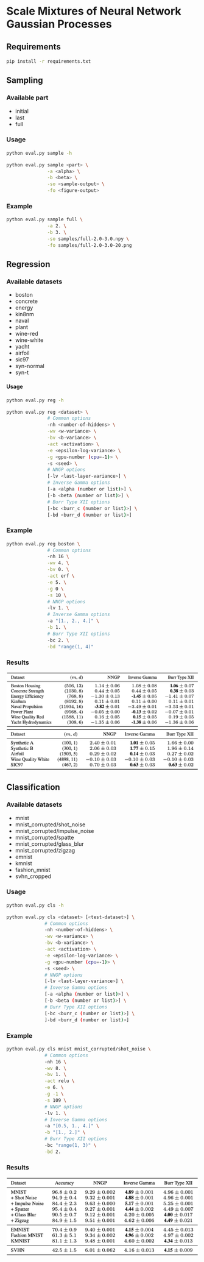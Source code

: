 # Scale Mixtures of Neural Network Gaussian Processes

## Requirements

```bash
pip install -r requirements.txt
```

## Sampling

### Available part

- initial
- last
- full

### Usage

```bash
python eval.py sample -h
```

```bash
python eval.py sample <part> \
               -a <alpha> \
               -b <beta> \
               -so <sample-output> \
               -fo <figure-output>
```

### Example

```bash
python eval.py sample full \
               -a 2. \
               -b 3. \
               -so samples/full-2.0-3.0.npy \
               -fo samples/full-2.0-3.0-20.png
```

## Regression

### Available datasets

- boston
- concrete
- energy
- kin8nm
- naval
- plant
- wine-red
- wine-white
- yacht
- airfoil
- sic97
- syn-normal
- syn-t

#### Usage

```bash
python eval.py reg -h
```

```bash
python eval.py reg <dataset> \
               # Common options
               -nh <number-of-hiddens> \
               -wv <w-variance> \
               -bv <b-variance> \
               -act <activation> \
               -e <epsilon-log-variance> \
               -g <gpu-number (cpu=-1)> \
               -s <seed> \
               # NNGP options
               [-lv <last-layer-variance>] \
               # Inverse Gamma options
               [-a <alpha (number or list)>] \
               [-b <beta (number or list)>] \
               # Burr Type XII options
               [-bc <burr_c (number or list)>] \
               [-bd <burr_d (number or list)>]
```

### Example

```bash
python eval.py reg boston \
               # Common options
               -nh 16 \
               -wv 4. \
               -bv 0. \
               -act erf \
               -e 5. \
               -g 0 \
               -s 10 \
               # NNGP options
               -lv 1. \
               # Inverse Gamma options
               -a "[1., 2., 4.]" \
               -b 1. \
               # Burr Type XII options
               -bc 2. \
               -bd "range(1, 4)"
```

### Results

![Figure1](images/fig1.png)
![Figure2](images/fig2.png)

## Classification

### Available datasets

- mnist
- mnist_corrupted/shot_noise
- mnist_corrupted/impulse_noise
- mnist_corrupted/spatte
- mnist_corrupted/glass_blur
- mnist_corrupted/zigzag
- emnist
- kmnist
- fashion_mnist
- svhn_cropped

### Usage

```bash
python eval.py cls -h
```

```bash
python eval.py cls <dataset> [<test-dataset>] \
              # Common options
              -nh <number-of-hiddens> \
              -wv <w-variance> \
              -bv <b-variance> \
              -act <activation> \
              -e <epsilon-log-variance> \
              -g <gpu-number (cpu=-1)> \
              -s <seed> \
              # NNGP options
              [-lv <last-layer-variance>] \
              # Inverse Gamma options
              [-a <alpha (number or list)>] \
              [-b <beta (number or list)>] \
              # Burr Type XII options
              [-bc <burr_c (number or list)>] \
              ]-bd <burr_d (number or list)>]
```

### Example

```bash
python eval.py cls mnist mnist_corrupted/shot_noise \
              # Common options
              -nh 16 \
              -wv 8. \
              -bv 1. \
              -act relu \
              -e 6. \
              -g -1 \
              -s 109 \
              # NNGP options
              -lv 1. \
              # Inverse Gamma options
              -a "[0.5, 1., 4.]" \
              -b "[1., 2.]" \
              # Burr Type XII options
              -bc "range(1, 3)" \
              -bd 2.
```

### Results

![Figure3](images/fig3.png)
